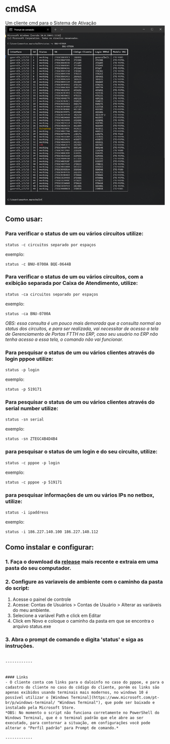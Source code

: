 # cmdSA
Um cliente cmd para o Sistema de Ativação
![Screenshot](screenshot.png)

## Como usar:
### Para verificar o status de um ou vários circuitos utilize:
```
status -c circuitos separado por espaços
```
exemplo:
```
status -c BNU-0700A BQE-0644B
````


### Para verificar o status de um ou vários circuitos, com a exibição separada por Caixa de Atendimento, utilize:
```
status -ca circuitos separado por espaços
```
exemplo:
```
status -ca BNU-0700A
````
*OBS: essa consulta é um pouco mais demorada que a consulta normal ao status dos circuitos, e para ser realizada, vai necessitar de acesso a tela de 
Gerenciamento de Portas FTTH no ERP, caso seu usuário no ERP não tenha acesso a essa tela, o comando não vai funcionar.*


### Para pesquisar o status de um ou vários clientes através do login pppoe utilize:
```
status -p login
```
exemplo:
```
status -p 519171
```


### Para pesquisar o status de um ou vários clientes através do serial number utilize:
```
status -sn serial
```
exemplo:
```
status -sn ZTEGC4B4D4B4
```


### para pesquisar o status de um login e do seu circuito, utilize:
```
status -c pppoe -p login
```
exemplo:
```
status -c pppoe -p 519171
```

### para pesquisar informações de um ou vários IPs no netbox, utilize:
```
status -i ipaddress
```
exemplo:
```
status -i 186.227.140.100 186.227.140.112
```

## Como instalar e configurar:
### 1. Faça o download da [release](https://github.com/ewertonhm/cmdSA/releases) mais recente e extraia em uma pasta do seu computador.

### 2. Configure as variaveis de ambiente com o caminho da pasta do script:
1. Acesse o painel de controle
2. Acesse: Contas de Usuários > Contas de Usuário > Alterar as variáveis do meu ambiente.
3. Selecione a variável Path e click em Editar
4. Click em Novo e coloque o caminho da pasta em que se encontra o arquivo status.exe

### 3. Abra o prompt de comando e digita 'status' e siga as instruções. 


```

------------


#### Links
- O cliente conta com links para o daloinfo no caso do pppoe, e para o cadastro do cliente no caso do código do cliente, porém os links são apenas exibidos usando terminais mais modernos, no windows 10 é possível utilizar o [Windows Terminal](https://www.microsoft.com/pt-br/p/windows-terminal/ "Windows Terminal"), que pode ser baixado e instalado pela Microsoft Store.
*OBS: No momento o script não funciona corretamente no PowerShell do Windows Terminal, que é o terminal padrão que ele abre ao ser executado, para contornar a situação, em configurações você pode alterar o "Perfil padrão" para Prompt de comando.*

------------





